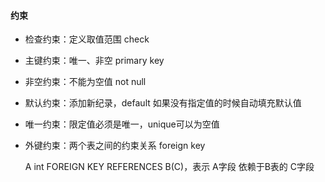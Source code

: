 #### 约束

* 检查约束：定义取值范围 check

* 主键约束：唯一、非空 primary key

* 非空约束：不能为空值 not null

* 默认约束：添加新纪录，default 如果没有指定值的时候自动填充默认值

* 唯一约束：限定值必须是唯一，unique可以为空值

* 外键约束：两个表之间的约束关系 foreign key 

	A int FOREIGN KEY REFERENCES B(C)，表示 A字段 依赖于B表的 C字段